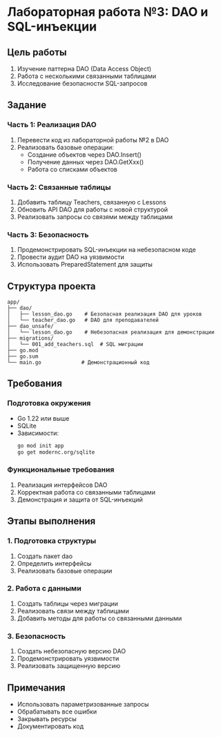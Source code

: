 # Лабораторная работа №3: DAO и SQL-инъекции

## Цель работы
1. Изучение паттерна DAO (Data Access Object)
2. Работа с несколькими связанными таблицами
3. Исследование безопасности SQL-запросов

## Задание

### Часть 1: Реализация DAO
1. Перевести код из лабораторной работы №2 в DAO
2. Реализовать базовые операции:
   - Создание объектов через DAO.Insert()
   - Получение данных через DAO.GetXxx()
   - Работа со списками объектов

### Часть 2: Связанные таблицы
1. Добавить таблицу Teachers, связанную с Lessons
2. Обновить API DAO для работы с новой структурой
3. Реализовать запросы со связями между таблицами

### Часть 3: Безопасность
1. Продемонстрировать SQL-инъекции на небезопасном коде
2. Провести аудит DAO на уязвимости
3. Использовать PreparedStatement для защиты

## Структура проекта

```
app/
├── dao/
│   ├── lesson_dao.go    # Безопасная реализация DAO для уроков
│   └── teacher_dao.go   # DAO для преподавателей
├── dao_unsafe/
│   └── lesson_dao.go    # Небезопасная реализация для демонстрации
├── migrations/
│   └── 001_add_teachers.sql  # SQL миграции
├── go.mod
├── go.sum
└── main.go             # Демонстрационный код
```

## Требования

### Подготовка окружения
- Go 1.22 или выше
- SQLite
- Зависимости:
  ```bash
  go mod init app
  go get modernc.org/sqlite
  ```

### Функциональные требования
1. Реализация интерфейсов DAO
2. Корректная работа со связанными таблицами
3. Демонстрация и защита от SQL-инъекций

## Этапы выполнения

### 1. Подготовка структуры
1. Создать пакет dao
2. Определить интерфейсы
3. Реализовать базовые операции

### 2. Работа с данными
1. Создать таблицы через миграции
2. Реализовать связи между таблицами
3. Добавить методы для работы со связанными данными

### 3. Безопасность
1. Создать небезопасную версию DAO
2. Продемонстрировать уязвимости
3. Реализовать защищенную версию

## Примечания
- Использовать параметризованные запросы
- Обрабатывать все ошибки
- Закрывать ресурсы
- Документировать код
